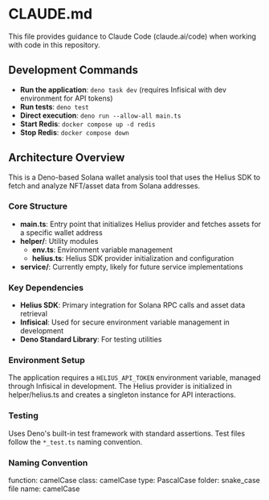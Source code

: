 # CLAUDE.md

This file provides guidance to Claude Code (claude.ai/code) when working with code in this repository.

## Development Commands

- **Run the application**: `deno task dev` (requires Infisical with dev environment for API tokens)
- **Run tests**: `deno test`
- **Direct execution**: `deno run --allow-all main.ts`
- **Start Redis**: `docker compose up -d redis`
- **Stop Redis**: `docker compose down`

## Architecture Overview

This is a Deno-based Solana wallet analysis tool that uses the Helius SDK to fetch and analyze NFT/asset data from Solana addresses.

### Core Structure

- **main.ts**: Entry point that initializes Helius provider and fetches assets for a specific wallet address
- **helper/**: Utility modules
  - **env.ts**: Environment variable management
  - **helius.ts**: Helius SDK provider initialization and configuration
- **service/**: Currently empty, likely for future service implementations

### Key Dependencies

- **Helius SDK**: Primary integration for Solana RPC calls and asset data retrieval
- **Infisical**: Used for secure environment variable management in development
- **Deno Standard Library**: For testing utilities

### Environment Setup

The application requires a `HELIUS_API_TOKEN` environment variable, managed through Infisical in development. The Helius provider is initialized in helper/helius.ts and creates a singleton instance for API interactions.

### Testing

Uses Deno's built-in test framework with standard assertions. Test files follow the `*_test.ts` naming convention.

### Naming Convention
function: camelCase
class: camelCase
type: PascalCase
folder: snake_case
file name: camelCase